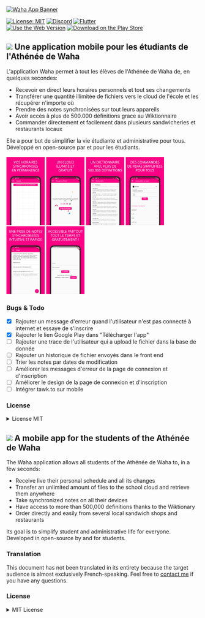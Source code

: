 [<img src="https://wahadl.web.app/ressources/img/repoheader.png" alt="Waha App Banner" width="200px">](https://wahadl.web.app/)

[![License: MIT](https://img.shields.io/badge/License-MIT-green.svg)](https://wylarel.com/mit/)
[![Discord](https://img.shields.io/badge/Chat-Discord-blue)](https://discord.gg/7qvmeh2)
[![Flutter](https://img.shields.io/badge/Made%20with-Flutter-orange)](https://flutter.dev/)<br>
[![Use the Web Version](https://img.shields.io/badge/Use%20the-Web%20version-%23fb0085)](https://wahadl.web.app/)
[![Download on the Play Store](https://img.shields.io/badge/Download%20on%20the-Play%20Store-%23fb0085)](https://play.google.com/store/apps/details?id=com.wylarel.waha)

## <img src="https://raw.githubusercontent.com/hjnilsson/country-flags/master/svg/fr.svg" height="17px"> Une application mobile pour les étudiants de l'Athénée de Waha
L'application Waha permet à tout les élèves de l'Athénée de Waha de, en quelques secondes:
- Recevoir en direct leurs horaires personnels et tout ses changements
- Transférer une quantité illimitée de fichiers vers le cloud de l'école et les récupérer n'importe où
- Prendre des notes synchronisées sur tout leurs appareils
- Avoir accès à plus de 500.000 définitions grace au Wiktionnaire
- Commander directement et facilement dans plusieurs sandwicheries et restaurants locaux

Elle a pour but de simplifier la vie étudiante et administrative pour tous. Développé en open-source par et pour les étudiants.
<br><br>
<img src="https://raw.githubusercontent.com/WahaDevs/WahaApplication/master/assets/screenshot_vertical_01.png" alt="Waha App Screenshot" width="100px">
<img src="https://raw.githubusercontent.com/WahaDevs/WahaApplication/master/assets/screenshot_vertical_02.png" alt="Waha App Screenshot" width="100px">
<img src="https://raw.githubusercontent.com/WahaDevs/WahaApplication/master/assets/screenshot_vertical_03.png" alt="Waha App Screenshot" width="100px">
<img src="https://raw.githubusercontent.com/WahaDevs/WahaApplication/master/assets/screenshot_vertical_04.png" alt="Waha App Screenshot" width="100px">
<img src="https://raw.githubusercontent.com/WahaDevs/WahaApplication/master/assets/screenshot_vertical_05.png" alt="Waha App Screenshot" width="100px">
<img src="https://raw.githubusercontent.com/WahaDevs/WahaApplication/master/assets/screenshot_vertical_06.png" alt="Waha App Screenshot" width="100px">

### Bugs & Todo
- [x] Rajouter un message d'erreur quand l'utilisateur n'est pas connecté à internet et essaye de s'inscrire
- [x] Rajouter le lien Google Play dans "Télécharger l'app"
- [ ] Rajouter une trace de l'utilisateur qui a upload le fichier dans la base de donnée
- [ ] Rajouter un historique de fichier envoyés dans le front end
- [ ] Trier les notes par dates de modification
- [ ] Améliorer les messages d'erreur de la page de connexion et d'inscription
- [ ] Améliorer le design de la page de connexion et d'inscription
- [ ] Intégrer tawk.to sur mobile

### License
<details>
  <summary>License MIT</summary>
  <strong>Copyright © 2020, Wylarel</strong>

  L’autorisation est accordée, gracieusement, à toute personne acquérant une copie
de ce logiciel et des fichiers de documentation associés (le « logiciel »), de commercialiser
le logiciel sans restriction, notamment les droits d’utiliser, de copier, de modifier,
de fusionner, de publier, de distribuer, de sous-licencier et / ou de vendre des copies du logiciel,
ainsi que d’autoriser les personnes auxquelles la logiciel est fournie à le faire,
sous réserve des conditions suivantes :

  La déclaration de copyright ci-dessus et la présente autorisation doivent être incluses dans
toutes copies ou parties substantielles du logiciel.

  Le logiciel est fourni "tel quel", sans garantie d'aucune sorte, expresse ou implicite, y compris, mais sans s'y limiter, les garanties de qualité marchande, d'adéquation à un usage particulier et de non-contrefaçon. En aucun cas, les auteurs ou les détenteurs de droits d'auteur X ne peuvent être tenus responsables de toute réclamation, dommage ou autre responsabilité, que ce soit dans le cadre d'une action contractuelle, délictuelle ou autre, découlant du logiciel ou de l'utilisation ou d'autres transactions du logiciel, ou en relation avec ceux-ci.

  À l'exception de ce qui est indiqué dans le présent avis, le nom Wylarel ne doit pas être utilisé dans la publicité ou autrement pour promouvoir la vente, l'utilisation ou d'autres transactions dans ce logiciel sans autorisation écrite préalable de Wylarel.
</details>

## <img src="https://raw.githubusercontent.com/hjnilsson/country-flags/master/svg/gb.svg" height="17px"> A mobile app for the students of the Athénée de Waha
The Waha application allows all students of the Athénée de Waha to, in a few seconds:
- Receive live their personal schedule and all its changes
- Transfer an unlimited amount of files to the school cloud and retrieve them anywhere
- Take synchronized notes on all their devices
- Have access to more than 500,000 definitions thanks to the Wiktionary
- Order directly and easily from several local sandwich shops and restaurants

Its goal is to simplify student and administrative life for everyone. Developed in open-source by and for students.

### Translation
This document has not been translated in its entirety because the target audience is almost exclusively French-speaking. Feel free to [contact me](https://www.wylarel.com/) if you have any questions.

### License
<details>
  <summary>MIT License</summary>
  <strong>Copyright © 2020, Wylarel</strong>

  Permission is hereby granted, free of charge, to any person obtaining a copy of this software and associated documentation files (the “Software”), to deal in the Software without restriction, including without limitation the rights to use, copy, modify, merge, publish, distribute, sublicense, and/or sell copies of the Software, and to permit persons to whom the Software is furnished to do so, subject to the following conditions:

  The above copyright notice and this permission notice shall be included in all copies or substantial portions of the Software.

  The Software is provided “as is”, without warranty of any kind, express or implied, including but not limited to the warranties of merchantability, fitness for a particular purpose and noninfringement. In no event shall the authors or copyright holders X be liable for any claim, damages or other liability, whether in an action of contract, tort or otherwise, arising from, out of or in connection with the software or the use or other dealings in the Software.

  Except as contained in this notice, the name of Wylarel shall not be used in advertising or otherwise to promote the sale, use or other dealings in this Software without prior written authorization from Wylarel.
</details>
